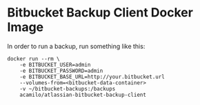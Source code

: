# Bitbucket Backup Client Docker Image

In order to run a backup, run something like this:

    docker run --rm \
        -e BITBUCKET_USER=admin
        -e BITBUCKET_PASSWORD=admin
        -e BITBUCKET_BASE_URL=http://your.bitbucket.url
        --volumes-from=<bitbucket-data-container>
        -v ~/bitbucket-backups:/backups
        acamilo/atlassian-bitbucket-backup-client


